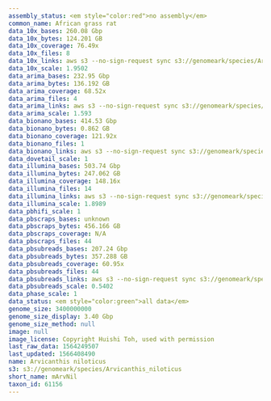 ```yaml
---
assembly_status: <em style="color:red">no assembly</em>
common_name: African grass rat
data_10x_bases: 260.08 Gbp
data_10x_bytes: 124.201 GB
data_10x_coverage: 76.49x
data_10x_files: 8
data_10x_links: aws s3 --no-sign-request sync s3://genomeark/species/Arvicanthis_niloticus/mArvNil1/genomic_data/10x/ .<br>
data_10x_scale: 1.9502
data_arima_bases: 232.95 Gbp
data_arima_bytes: 136.192 GB
data_arima_coverage: 68.52x
data_arima_files: 4
data_arima_links: aws s3 --no-sign-request sync s3://genomeark/species/Arvicanthis_niloticus/mArvNil1/genomic_data/arima/ .<br>
data_arima_scale: 1.593
data_bionano_bases: 414.53 Gbp
data_bionano_bytes: 0.862 GB
data_bionano_coverage: 121.92x
data_bionano_files: 1
data_bionano_links: aws s3 --no-sign-request sync s3://genomeark/species/Arvicanthis_niloticus/mArvNil1/genomic_data/bionano/ .<br>
data_dovetail_scale: 1
data_illumina_bases: 503.74 Gbp
data_illumina_bytes: 247.062 GB
data_illumina_coverage: 148.16x
data_illumina_files: 14
data_illumina_links: aws s3 --no-sign-request sync s3://genomeark/species/Arvicanthis_niloticus/mArvNil2/genomic_data/illumina/ .<br>aws s3 --no-sign-request sync s3://genomeark/species/Arvicanthis_niloticus/mArvNil3/genomic_data/illumina/ .<br>
data_illumina_scale: 1.8989
data_pbhifi_scale: 1
data_pbscraps_bases: unknown
data_pbscraps_bytes: 456.166 GB
data_pbscraps_coverage: N/A
data_pbscraps_files: 44
data_pbsubreads_bases: 207.24 Gbp
data_pbsubreads_bytes: 357.288 GB
data_pbsubreads_coverage: 60.95x
data_pbsubreads_files: 44
data_pbsubreads_links: aws s3 --no-sign-request sync s3://genomeark/species/Arvicanthis_niloticus/mArvNil1/genomic_data/pacbio/ . --exclude "*scraps.bam* --exclude "*ccs.bam*"<br>
data_pbsubreads_scale: 0.5402
data_phase_scale: 1
data_status: <em style="color:green">all data</em>
genome_size: 3400000000
genome_size_display: 3.40 Gbp
genome_size_method: null
image: null
image_license: Copyright Huishi Toh, used with permission
last_raw_data: 1564249507
last_updated: 1566408490
name: Arvicanthis niloticus
s3: s3://genomeark/species/Arvicanthis_niloticus
short_name: mArvNil
taxon_id: 61156
---
```

